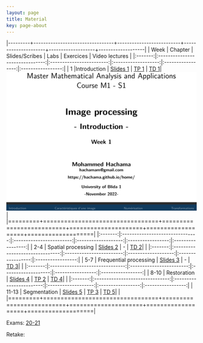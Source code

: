 ```yaml
---
layout: page
title: Material
key: page-about
---
```

 

|---------+---------------------------------+--------------------------+---------------------+-------------------+-------------------|
| Week    |          Chapter                | Slides/Scribes           | Labs                |      Exercices    |  Video lectures   |
|:-------:|:-------------------------------:|:------------------------:|:-------------------:|:-----------------:|:-----------------:|
|   1     |Introduction                     | [Slides 1](slides#intro) | [TP 1](tp/TP_1.pdf) | [TD 1](td/TD1.pdf)| [![Lecture 1](lect/lect1.png)](https://youtu.be/lMgA7niNkmA) |
|=========+=================================+==========================+=====================+===================+===================|
|:-------:|:-------------------------------:|:------------------------:|:-------------------:|:-----------------:|:-----------------:|
|  2-4    | Spatial processing              | [Slides 2](slides#spat)  |           -         | [TD 2](td/TD2.pdf)|                   |
|:-------:|:-------------------------------:|:------------------------:|:-------------------:|:-----------------:|:-----------------:|
|  5-7    | Frequential processing          | [Slides 3](slides#freq)  |           -         | [TD 3](td/TD3.pdf)|                   |
|:-------:|:-------------------------------:|:------------------------:|:-------------------:|:-----------------:|:-----------------:|
|  8-10   | Restoration                     | [Slides 4](slides#resto) | [TP 2](tp/TP_2.pdf) | [TD 4](td/TD4.pdf)|                   |
|:-------:|:-------------------------------:|:------------------------:|:-------------------:|:-----------------:|:-----------------:|
| 11-13   | Segmentation                    | [Slides 5](slides#segm)  | [TP 3](tp/TP_3.pdf) | [TD 5](td/TD5.pdf)|                   |
|=========+=================================+==========================+=====================+===================+===================|

Exams: [20-21](td/Exam_21.pdf)

Retake: 

